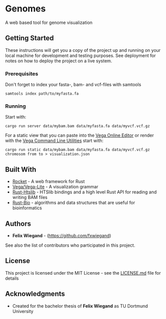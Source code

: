 # Genomes

A web based tool for genome visualization 

## Getting Started

These instructions will get you a copy of the project up and running on your local machine for development and testing purposes. See deployment for notes on how to deploy the project on a live system.

### Prerequisites

Don't forget to index your fasta-, bam- and vcf-files with samtools

```
samtools index path/to/myfasta.fa 
```

### Running

Start with:

```
cargo run server data/mybam.bam data/myfasta.fa data/myvcf.vcf.gz
```

For a static view that you can paste into the [Vega Online Editor](https://vega.github.io/editor/) or render with the [Vega Command Line Utilities](https://vega.github.io/vega/usage/#cli) start with:

```
cargo run static data/mybam.bam data/myfasta.fa data/myvcf.vcf.gz chromosom from to > visualization.json
```

## Built With

* [Rocket](https://rocket.rs) - A web framework for Rust
* [Vega/Vega-Lite](https://vega.github.io) - A visualization grammar
* [Rust-Htslib](https://github.com/rust-bio/rust-htslib) - HTSlib bindings and a high level Rust API for reading and writing BAM files
* [Rust-Bio](https://github.com/rust-bio/rust-bio) - algorithms and data structures that are useful for bioinformatics

## Authors

* **Felix Wiegand** - (https://github.com/fxwiegand)

See also the list of contributors who participated in this project.

## License

This project is licensed under the MIT License - see the [LICENSE.md](LICENSE.md) file for details

## Acknowledgments

* Created for the bachelor thesis of **Felix Wiegand** as TU Dortmund University


